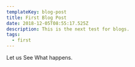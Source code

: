 ```yaml
---
templateKey: blog-post
title: First Blog Post
date: 2018-12-05T08:55:17.525Z
description: This is the next test for blogs.
tags:
  - first
---
```

Let us See What happens.
